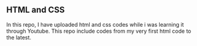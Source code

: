 ## HTML and CSS
In this repo, I have uploaded html and css codes while i was learning it through Youtube. 
This repo include codes from my very first html code to the latest. 
